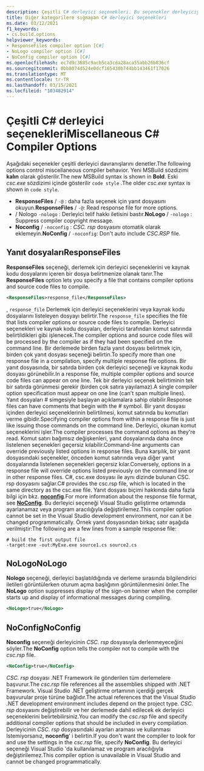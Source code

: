 ```yaml
---
description: Çeşitli C# derleyici seçenekleri. Bu seçenekler derleyiciye genel seçenekler sağlar.
title: Diğer kategorilere sığmayan C# derleyici seçenekleri
ms.date: 03/12/2021
f1_keywords:
- cs.build.options
helpviewer_keywords:
- ResponseFiles compiler option [C#]
- NoLogo compiler option [C#]
- NoConfig compiler option [C#]
ms.openlocfilehash: ec7d9c3685c9acb5ca3cda28aca55abb26b836cf
ms.sourcegitcommit: 0bb8074d524e0dcf165430b744bb143461f17026
ms.translationtype: MT
ms.contentlocale: tr-TR
ms.lasthandoff: 03/15/2021
ms.locfileid: "103482914"
---
```

# <a name="miscellaneous-c-compiler-options"></a><span data-ttu-id="4b503-104">Çeşitli C# derleyici seçenekleri</span><span class="sxs-lookup"><span data-stu-id="4b503-104">Miscellaneous C# Compiler Options</span></span>

<span data-ttu-id="4b503-105">Aşağıdaki seçenekler çeşitli derleyici davranışlarını denetler.</span><span class="sxs-lookup"><span data-stu-id="4b503-105">The following options control miscellaneous compiler behavior.</span></span> <span data-ttu-id="4b503-106">Yeni MSBuild sözdizimi **kalın** olarak gösterilir.</span><span class="sxs-lookup"><span data-stu-id="4b503-106">The new MSBuild syntax is shown in **Bold**.</span></span> <span data-ttu-id="4b503-107">Eski *csc.exe* sözdizimi içinde gösterilir `code style` .</span><span class="sxs-lookup"><span data-stu-id="4b503-107">The older *csc.exe* syntax is shown in `code style`.</span></span>

- <span data-ttu-id="4b503-108">**ResponseFiles**  /  `-@` : daha fazla seçenek için yanıt dosyasını okuyun.</span><span class="sxs-lookup"><span data-stu-id="4b503-108">**ResponseFiles** / `-@`: Read response file for more options.</span></span>
- <span data-ttu-id="4b503-109">  /  Nologo `-nologo` : Derleyici telif hakkı iletisini bastır.</span><span class="sxs-lookup"><span data-stu-id="4b503-109">**NoLogo** / `-nologo` : Suppress compiler copyright message.</span></span>
- <span data-ttu-id="4b503-110">**Noconfig**  /  `-noconfig` : *CSC. rsp* dosyasını otomatik olarak eklemeyin.</span><span class="sxs-lookup"><span data-stu-id="4b503-110">**NoConfig** / `-noconfig`: Don't auto include *CSC.RSP* file.</span></span>

## <a name="responsefiles"></a><span data-ttu-id="4b503-111">Yanıt dosyaları</span><span class="sxs-lookup"><span data-stu-id="4b503-111">ResponseFiles</span></span>

<span data-ttu-id="4b503-112">**ResponseFiles** seçeneği, derlemek için derleyici seçeneklerini ve kaynak kodu dosyalarını içeren bir dosya belirtmenize olanak tanır.</span><span class="sxs-lookup"><span data-stu-id="4b503-112">The **ResponseFiles** option lets you specify a file that contains compiler options and source code files to compile.</span></span>

```xml
<ResponseFiles>response_file</ResponseFiles>
```

<span data-ttu-id="4b503-113">, `response_file` Derlemek için derleyici seçeneklerini veya kaynak kodu dosyalarını listeleyen dosyayı belirtir.</span><span class="sxs-lookup"><span data-stu-id="4b503-113">The `response_file` specifies the file that lists compiler options or source code files to compile.</span></span> <span data-ttu-id="4b503-114">Derleyici seçenekleri ve kaynak kodu dosyaları, derleyici tarafından komut satırında belirtildikleri gibi işlenecek.</span><span class="sxs-lookup"><span data-stu-id="4b503-114">The compiler options and source code files will be processed by the compiler as if they had been specified on the command line.</span></span> <span data-ttu-id="4b503-115">Bir derlemede birden fazla yanıt dosyası belirtmek için, birden çok yanıt dosyası seçeneği belirtin.</span><span class="sxs-lookup"><span data-stu-id="4b503-115">To specify more than one response file in a compilation, specify multiple response file options.</span></span> <span data-ttu-id="4b503-116">Bir yanıt dosyasında, bir satırda birden çok derleyici seçeneği ve kaynak kodu dosyası görünebilir.</span><span class="sxs-lookup"><span data-stu-id="4b503-116">In a response file, multiple compiler options and source code files can appear on one line.</span></span> <span data-ttu-id="4b503-117">Tek bir derleyici seçenek belirtiminin tek bir satırda görünmesi gerekir (birden çok satıra yayılamaz).</span><span class="sxs-lookup"><span data-stu-id="4b503-117">A single compiler option specification must appear on one line (can't span multiple lines).</span></span> <span data-ttu-id="4b503-118">Yanıt dosyaları # simgesiyle başlayan açıklamalara sahip olabilir.</span><span class="sxs-lookup"><span data-stu-id="4b503-118">Response files can have comments that begin with the # symbol.</span></span> <span data-ttu-id="4b503-119">Bir yanıt dosyası içinden derleyici seçeneklerinin belirtilmesi, komut satırında bu komutları verme gibidir.</span><span class="sxs-lookup"><span data-stu-id="4b503-119">Specifying compiler options from within a response file is just like issuing those commands on the command line.</span></span> <span data-ttu-id="4b503-120">Derleyici, okunan komut seçeneklerini işler.</span><span class="sxs-lookup"><span data-stu-id="4b503-120">The compiler processes the command options as they're read.</span></span> <span data-ttu-id="4b503-121">Komut satırı bağımsız değişkenleri, yanıt dosyalarında daha önce listelenen seçenekleri geçersiz kılabilir.</span><span class="sxs-lookup"><span data-stu-id="4b503-121">Command-line arguments can override previously listed options in response files.</span></span> <span data-ttu-id="4b503-122">Buna karşılık, bir yanıt dosyasındaki seçenekler, önceden komut satırında veya diğer yanıt dosyalarında listelenen seçenekleri geçersiz kılar.</span><span class="sxs-lookup"><span data-stu-id="4b503-122">Conversely, options in a response file will override options listed previously on the command line or in other response files.</span></span> <span data-ttu-id="4b503-123">C#, csc.exe dosyası ile aynı dizinde bulunan CSC. rsp dosyasını sağlar.</span><span class="sxs-lookup"><span data-stu-id="4b503-123">C# provides the csc.rsp file, which is located in the same directory as the csc.exe file.</span></span> <span data-ttu-id="4b503-124">Yanıt dosyası biçimi hakkında daha fazla bilgi için bkz. [**noconfig**](#noconfig).</span><span class="sxs-lookup"><span data-stu-id="4b503-124">For more information about the response file format, see [**NoConfig**](#noconfig).</span></span> <span data-ttu-id="4b503-125">Bu derleyici seçeneği Visual Studio geliştirme ortamında ayarlanamaz veya program aracılığıyla değiştirilemez.</span><span class="sxs-lookup"><span data-stu-id="4b503-125">This compiler option cannot be set in the Visual Studio development environment, nor can it be changed programmatically.</span></span> <span data-ttu-id="4b503-126">Örnek yanıt dosyasından birkaç satır aşağıda verilmiştir:</span><span class="sxs-lookup"><span data-stu-id="4b503-126">The following are a few lines from a sample response file:</span></span>

```console
# build the first output file
-target:exe -out:MyExe.exe source1.cs source2.cs
```

## <a name="nologo"></a><span data-ttu-id="4b503-127">NoLogo</span><span class="sxs-lookup"><span data-stu-id="4b503-127">NoLogo</span></span>

<span data-ttu-id="4b503-128">**Nologo** seçeneği, derleyici başlatıldığında ve derleme sırasında bilgilendirici iletileri görüntülerken oturum açma başlığının görüntülenmesini önler.</span><span class="sxs-lookup"><span data-stu-id="4b503-128">The **NoLogo** option suppresses display of the sign-on banner when the compiler starts up and display of informational messages during compiling.</span></span>

```xml
<NoLogo>true</NoLogo>
```

## <a name="noconfig"></a><span data-ttu-id="4b503-129">NoConfig</span><span class="sxs-lookup"><span data-stu-id="4b503-129">NoConfig</span></span>

<span data-ttu-id="4b503-130">**Noconfig** seçeneği derleyicinin *CSC. rsp* dosyasıyla derlenmeyeceğini söyler.</span><span class="sxs-lookup"><span data-stu-id="4b503-130">The **NoConfig** option tells the compiler not to compile with the *csc.rsp* file.</span></span>

```xml
<NoConfig>true</NoConfig>
```

<span data-ttu-id="4b503-131">*CSC. rsp* dosyası .NET Framework ile gönderilen tüm derlemelere başvurur.</span><span class="sxs-lookup"><span data-stu-id="4b503-131">The *csc.rsp* file references all the assemblies shipped with .NET Framework.</span></span> <span data-ttu-id="4b503-132">Visual Studio .NET geliştirme ortamının içerdiği gerçek başvurular proje türüne bağlıdır.</span><span class="sxs-lookup"><span data-stu-id="4b503-132">The actual references that the Visual Studio .NET development environment includes depend on the project type.</span></span> <span data-ttu-id="4b503-133">*CSC. rsp* dosyasını değiştirebilir ve her derlemede dahil edilecek ek derleyici seçeneklerini belirtebilirsiniz.</span><span class="sxs-lookup"><span data-stu-id="4b503-133">You can modify the *csc.rsp* file and specify additional compiler options that should be included in every compilation.</span></span> <span data-ttu-id="4b503-134">Derleyicinin *CSC. rsp* dosyasındaki ayarları araması ve kullanması Istemiyorsanız, **noconfig**' i belirtin.</span><span class="sxs-lookup"><span data-stu-id="4b503-134">If you don't want the compiler to look for and use the settings in the *csc.rsp* file, specify **NoConfig**.</span></span> <span data-ttu-id="4b503-135">Bu derleyici seçeneği Visual Studio 'da kullanılamaz ve program aracılığıyla değiştirilemez.</span><span class="sxs-lookup"><span data-stu-id="4b503-135">This compiler option is unavailable in Visual Studio and cannot be changed programmatically.</span></span>
